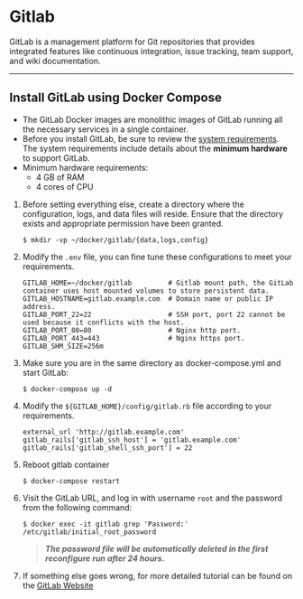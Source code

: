# Gitlab

GitLab is a management platform for Git repositories that provides integrated features like continuous integration,
issue tracking, team support, and wiki documentation.

---

## Install GitLab using Docker Compose

- The GitLab Docker images are monolithic images of GitLab running all the necessary services in a single container.
- Before you install GitLab, be sure to review
  the [system requirements](https://docs.gitlab.com/ee/install/requirements.html).
  The system requirements include details about the **minimum hardware** to support GitLab.
- Minimum hardware requirements:
    - 4 GB of RAM
    - 4 cores of CPU

1. Before setting everything else, create a directory where the configuration, logs, and data files will reside. Ensure
   that the directory exists and appropriate permission have been granted.

    ```shell
    $ mkdir -vp ~/docker/gitlab/{data,logs,config}
    ```

2. Modify the `.env` file, you can fine tune these configurations to meet your requirements.

    ```properties
    GITLAB_HOME=~/docker/gitlab         # Gitlab mount path, the GitLab container uses host mounted volumes to store persistent data.
    GITLAB_HOSTNAME=gitlab.example.com  # Domain name or public IP address.
    GITLAB_PORT_22=22                   # SSH port, port 22 cannot be used because it conflicts with the host.
    GITLAB_PORT_80=80                   # Nginx http port.
    GITLAB_PORT_443=443                 # Nginx https port.
    GITLAB_SHM_SIZE=256m
    ```

3. Make sure you are in the same directory as docker-compose.yml and start GitLab:

    ```shell
    $ docker-compose up -d
    ```

4. Modify the `${GITLAB_HOME}/config/gitlab.rb` file according to your requirements.

    ```
    external_url 'http://gitlab.example.com'
    gitlab_rails['gitlab_ssh_host'] = 'gitlab.example.com'
    gitlab_rails['gitlab_shell_ssh_port'] = 22
    ```

5. Reboot gitlab container

    ```shell
    $ docker-compose restart
    ```

6. Visit the GitLab URL, and log in with username `root` and the password from the following command:

    ```shell
    $ docker exec -it gitlab grep 'Password:' /etc/gitlab/initial_root_password
    ```

   > ***The password file will be automatically deleted in the first reconfigure run after 24 hours.***

7. If something else goes wrong, for more detailed tutorial can be found on
   the [GitLab Website](https://docs.gitlab.com/ee/install/docker.html)